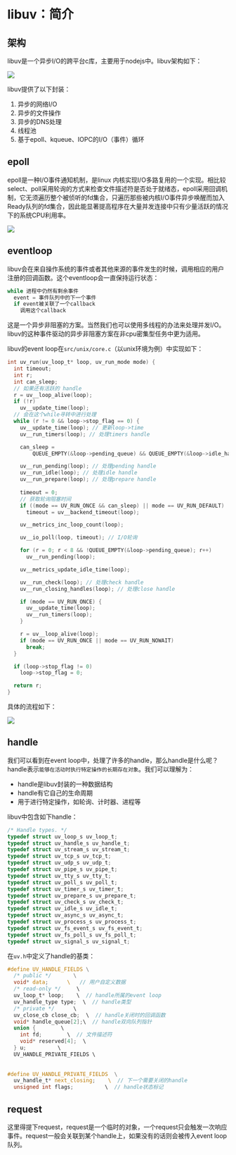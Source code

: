 # libuv：简介

## 架构

libuv是一个异步I/O的跨平台c库，主要用于nodejs中。libuv架构如下：

![](image/image-20230220183448342_roOjVpcRAF.png)

libuv提供了以下封装：

1.  异步的网络I/O
2.  异步的文件操作
3.  异步的DNS处理
4.  线程池
5.  基于epoll、kqueue、IOPC的I/O（事件）循环

## epoll

epoll是一种I/O事件通知机制，是linux 内核实现I/O多路复用的一个实现。相比较select、poll采用轮询的方式来检查文件描述符是否处于就绪态，epoll采用回调机制，它无须遍历整个被侦听的fd集合，只遍历那些被内核I/O事件异步唤醒而加入Ready队列的fd集合，因此能显著提高程序在大量并发连接中只有少量活跃的情况下的系统CPU利用率。

![](image/v2-14e0536d872474b0851b62572b732e39_1440w_klE4wL2v.webp)

## eventloop

libuv会在来自操作系统的事件或者其他来源的事件发生的时候，调用相应的用户注册的回调函数。这个eventloop会一直保持运行状态：

```c
while 进程中仍然有剩余事件
  event = 事件队列中的下一个事件
  if event被关联了一个callback
    调用这个callback
```

这是一个异步非阻塞的方案。当然我们也可以使用多线程的办法来处理并发I/O。libuv的这种事件驱动的异步非阻塞方案在非cpu密集型任务中更为适用。

libuv的event loop在`src/unix/core.c`（以unix环境为例）中实现如下：

```c
int uv_run(uv_loop_t* loop, uv_run_mode mode) {
  int timeout;
  int r;
  int can_sleep;
  // 如果还有活跃的 handle
  r = uv__loop_alive(loop);
  if (!r)
    uv__update_time(loop);
  // 会在这个while寻转中进行处理
  while (r != 0 && loop->stop_flag == 0) {
    uv__update_time(loop); // 更新loop->time
    uv__run_timers(loop); // 处理timers handle

    can_sleep =
        QUEUE_EMPTY(&loop->pending_queue) && QUEUE_EMPTY(&loop->idle_handles);

    uv__run_pending(loop); // 处理pending handle
    uv__run_idle(loop); // 处理idle handle
    uv__run_prepare(loop); // 处理prepare handle
    
    timeout = 0;
    // 获取轮询阻塞时间
    if ((mode == UV_RUN_ONCE && can_sleep) || mode == UV_RUN_DEFAULT)
      timeout = uv__backend_timeout(loop);

    uv__metrics_inc_loop_count(loop);

    uv__io_poll(loop, timeout); // I/O轮询

    for (r = 0; r < 8 && !QUEUE_EMPTY(&loop->pending_queue); r++)
      uv__run_pending(loop);

    uv__metrics_update_idle_time(loop);

    uv__run_check(loop); // 处理check handle
    uv__run_closing_handles(loop); // 处理close handle

    if (mode == UV_RUN_ONCE) {
      uv__update_time(loop);
      uv__run_timers(loop);
    }

    r = uv__loop_alive(loop);
    if (mode == UV_RUN_ONCE || mode == UV_RUN_NOWAIT)
      break;
  }

  if (loop->stop_flag != 0)
    loop->stop_flag = 0;

  return r;
}

```

具体的流程如下：

![](image/loop_iteration_AnRECn-8fg.png)

## handle

我们可以看到在event loop中，处理了许多的handle，那么handle是什么呢？handle表示`能够在活动时执行特定操作的长期存在对象`。我们可以理解为：

-   handle是libuv封装的一种数据结构
-   handle有它自己的生命周期
-   用于进行特定操作，如轮询、计时器、进程等

libuv中包含如下handle：

```c
/* Handle types. */
typedef struct uv_loop_s uv_loop_t;
typedef struct uv_handle_s uv_handle_t;
typedef struct uv_stream_s uv_stream_t;
typedef struct uv_tcp_s uv_tcp_t;
typedef struct uv_udp_s uv_udp_t;
typedef struct uv_pipe_s uv_pipe_t;
typedef struct uv_tty_s uv_tty_t;
typedef struct uv_poll_s uv_poll_t;
typedef struct uv_timer_s uv_timer_t;
typedef struct uv_prepare_s uv_prepare_t;
typedef struct uv_check_s uv_check_t;
typedef struct uv_idle_s uv_idle_t;
typedef struct uv_async_s uv_async_t;
typedef struct uv_process_s uv_process_t;
typedef struct uv_fs_event_s uv_fs_event_t;
typedef struct uv_fs_poll_s uv_fs_poll_t;
typedef struct uv_signal_s uv_signal_t;
```

在`uv.h`中定义了handle的基类：

```c
#define UV_HANDLE_FIELDS \
  /* public */       \
  void* data;      \   // 用户自定义数据
  /* read-only */     \  
  uv_loop_t* loop;    \  // handle所属的event loop
  uv_handle_type type;  \  // handle类型
  /* private */      \  
  uv_close_cb close_cb;  \  // handle关闭时的回调函数
  void* handle_queue[2];\  // handle双向队列指针
  union {        \
    int fd;        \  // 文件描述符
    void* reserved[4];  \
  } u;          \
  UV_HANDLE_PRIVATE_FIELDS \
      
      
#define UV_HANDLE_PRIVATE_FIELDS  \
  uv_handle_t* next_closing;    \  // 下一个需要关闭的handle
  unsigned int flags;          \  // handle状态标记
```

## request

这里得提下request，request是一个临时的对象，一个request只会触发一次响应事件。request一般会关联到某个handle上，如果没有的话则会被传入event loop队列。

